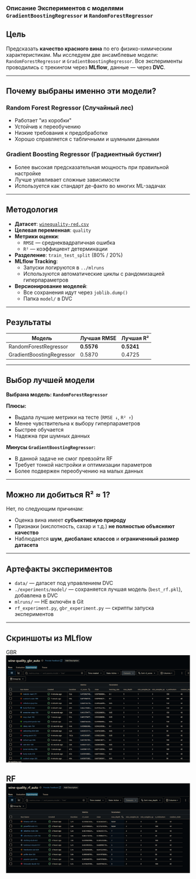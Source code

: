 ### Описание Экспериментов с моделями `GradientBoostingRegressor` и `RandomForestRegressor`

## Цель

Предсказать **качество красного вина** по его физико-химическим характеристикам. Мы исследуем две ансамблевые модели: `RandomForestRegressor` и `GradientBoostingRegressor`. Все эксперименты проводились с трекингом через **MLflow**, данные — через **DVC**.

---

## Почему выбраны именно эти модели?

### Random Forest Regressor (Случайный лес)
- Работает "из коробки"
- Устойчив к переобучению
- Низкие требования к предобработке
- Хорошо справляется с табличными и шумными данными

### Gradient Boosting Regressor (Градиентный бустинг)
- Более высокая предсказательная мощность при правильной настройке
- Лучше улавливает сложные зависимости
- Используется как стандарт де-факто во многих ML-задачах 

---

## Методология

- **Датасет**: [`winequality-red.csv`](./data/winequality-red.csv)
- **Целевая переменная**: `quality`
- **Метрики оценки**:
  - `RMSE` — среднеквадратичная ошибка
  - `R²` — коэффициент детерминации
- **Разделение**: `train_test_split` (80% / 20%)
- **MLflow Tracking**:
  - Запуски логируются в `../mlruns`
  - Используются автоматические циклы с рандомизацией гиперпараметров
- **Версионирование моделей**:
  - Все сохранения идут через `joblib.dump()` 
  - Папка `model/` в DVC

---

## Результаты

| Модель                    | Лучшая RMSE | Лучшая R² |
|---------------------------|-------------|-----------|
| RandomForestRegressor     | **0.5576**  | **0.5241**|
| GradientBoostingRegressor| 0.5870     | 0.4725    |

---

## Выбор лучшей модели

**Выбрана модель: `RandomForestRegressor`**

**Плюсы:**
- Выдала лучшие метрики на тесте (`RMSE ↓`, `R² ↑`)
- Менее чувствительна к выбору гиперпараметров
- Быстрее обучается
- Надежна при шумных данных

**Минусы `GradientBoostingRegressor`:**
- В данной задаче не смог превзойти RF
- Требует тонкой настройки и оптимизации параметров
- Более подвержен переобучению на малых данных

---

## Можно ли добиться R² ≈ 1?

Нет, по следующим причинам:
- Оценка вина имеет **субъективную природу**
- Признаки (кислотность, сахар и т.д.) **не полностью объясняют качество**
- Наблюдается **шум**, **дисбаланс классов** и **ограниченный размер датасета**

---

## Артефакты экспериментов

-  `data/` — датасет под управлением DVC
-  `./experiments/model/` — сохраняется лучшая модель (`best_rf.pkl`), добавлена в DVC
-  `mlruns/` — НЕ включён в Git
-  `rf_experiment.py`, `gbr_experiment.py` — скрипты запуска экспериментов

---

## Скриншоты из MLflow
GBR
![эксперименты gbr](./experiments/experimentsres/gbrex.png)

RF
![эксперименты rf](./experiments/experimentsres/rfex.png)
---
